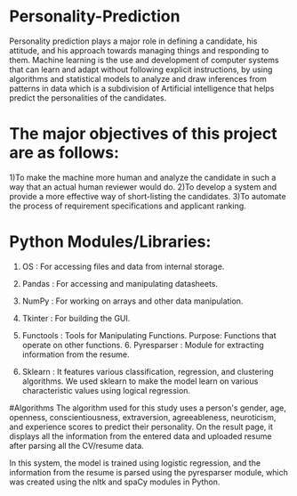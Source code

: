 # Personality-Prediction

Personality prediction plays a major role in defining a candidate, his attitude, and his approach towards managing things and responding to them. Machine learning is the use and development of computer systems that can learn and adapt without following explicit instructions, by using algorithms and statistical models to analyze and draw inferences from patterns in data which is a subdivision of Artificial intelligence that helps predict the personalities of the candidates.  

# The major objectives of this project are as follows: 
1)To make the machine more human and analyze the candidate in such a way that     an actual human reviewer would do. 
2)To develop a system and provide a more effective way of short-listing the       candidates. 
3)To automate the process of requirement specifications and applicant ranking. 

# Python Modules/Libraries:  

1. OS : For accessing files and data from internal storage.  

2. Pandas : For accessing and manipulating datasheets.  

3. NumPy : For working on arrays and other data manipulation.  

4. Tkinter : For building the GUI.  

5. Functools : Tools for Manipulating Functions. Purpose: Functions that operate on other functions. 6. Pyresparser : Module for extracting information from the resume.  

7. Sklearn : It features various classification, regression, and clustering algorithms. We used sklearn to make the model learn on various characteristic values using logical regression. 

#Algorithms
The algorithm used for this study uses a person's gender, age, openness, conscientiousness, extraversion, agreeableness, neuroticism, and experience scores to predict their personality. On the result page, it displays all the information from the entered data and uploaded resume after parsing all the CV/resume data. 

In this system, the model is trained using logistic regression, and the information from the resume is parsed using the pyresparser module, which was created using the nltk and spaCy modules in Python. 


 
